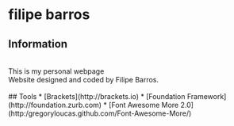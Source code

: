 # filipe barros
## Information
</br>
This is my personal webpage
</br>
Website designed and coded by Filipe Barros.
</br>
</br>
## Tools
* [Brackets](http://brackets.io)
* [Foundation Framework](http://foundation.zurb.com)
* [Font Awesome More 2.0](http:/gregoryloucas.github.com/Font-Awesome-More/)
